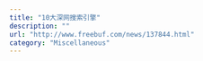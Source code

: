 ```yaml
---
title: "10大深网搜索引擎"
description: ""
url: "http://www.freebuf.com/news/137844.html"
category: "Miscellaneous"
---
```


